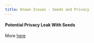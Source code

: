 ```yaml
---
title: Known Issues - Seeds and Privacy
---
```


#### Potential Privacy Leak With Seeds
More [here](/backup-wallet-advanced)
